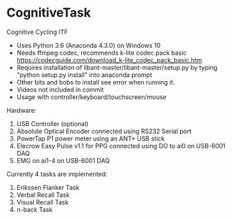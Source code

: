 # CognitiveTask
 Cognitive Cycling ITF

* Uses Python 3.6 (Anaconda 4.3.0) on Windows 10
* Needs ffmpeg codec, recommends k-lite codec pack basic https://codecguide.com/download_k-lite_codec_pack_basic.htm
* Requires installation of libant-master/libant-master/setup.py by typing "python setup.py install" into anaconda prompt
* Other bits and bobs to install see error when running it.
* Videos not included in commit
* Usage with controller/keyboard/touchscreen/mouse

Hardware:
1. USB Controller (optional)
2. Absolute Optical Encoder connected using RS232 Serial port
3. PowerTap P1 power meter using an ANT+ USB stick
4. Elecrow Easy Pulse v1.1 for PPG connected using DO to ai0 on USB-6001 DAQ
5. EMG on ai1-4 on USB-6001 DAQ

Currently 4 tasks are implemented:
1. Erikssen Flanker Task
2. Verbal Recall Task
3. Visual Recall Task
4. n-back Task

